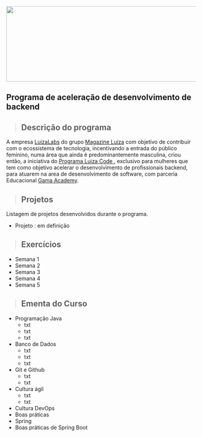 
<img src="https://github.com/giselemanuel/programa-Magalu-backend/blob/main/imagens/cabecalho-programa-magalu.jpeg" data-canonical-src="https://gyazo.com/eb5c5741b6a9a16c692170a41a49c858.png" width="20000" height="200" />

## Programa de aceleração de desenvolvimento de backend


>## Descrição do programa

A empresa [LuizaLabs](https://www.linkedin.com/company/luizalabs/) do grupo [Magazine Luiza](https://ri.magazineluiza.com.br/ShowCanal/Luizalabs?=1JUWriFLLGrhkdS3dgBhZQ==) com objetivo de contribuir com o ecossistema de tecnologia, incentivando a entrada do público feminino, numa área que ainda é predominantemente masculina, criou então, a iniciativa do [Programa Luiza Code ](https://www.linkedin.com/posts/luizalabs_magalu-tem-320-bolsas-de-estudo-em-curso-activity-6775505432246071296-pt1D/), exclusivo para mulheres que tem  como objetivo acelerar o desenvolvimento de profissionais backend, para atuarem na area de desenvolvimento de software, com parceria Educacional [Gama Academy](https://www.linkedin.com/school/resilia-educação/about/).

> ## Projetos
Listagem de projetos desenvolvidos durante o programa.
  + Projeto : em definição

> ## Exercícios
  + Semana 1
  + Semana 2
  + Semana 3
  + Semana 4
  + Semana 5


>## Ementa do Curso
+ Programação Java
  + txt
  + txt
  + txt
+ Banco de Dados
  + txt
  + txt
  + txt
+ Git e Github
  + txt
  + txt
+ Cultura ágil
  + txt
  + txt
+ Cultura DevOps
+ Boas práticas
+ Spring
+ Boas práticas de Spring Boot

